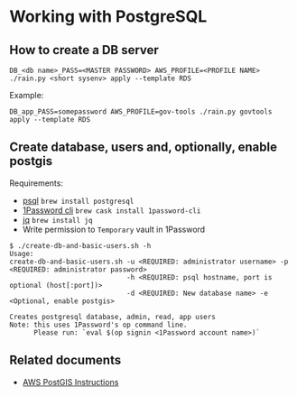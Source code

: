 # Working with PostgreSQL

## How to create a DB server

```
DB_<db name>_PASS=<MASTER PASSWORD> AWS_PROFILE=<PROFILE NAME> ./rain.py <short sysenv> apply --template RDS
```

Example:

```
DB_app_PASS=somepassword AWS_PROFILE=gov-tools ./rain.py govtools apply --template RDS
```

## Create database, users and, optionally, enable postgis

Requirements:

- [psql](https://www.postgresql.org/) `brew install postgresql`
- [1Password cli](https://1password.com/downloads/command-line/) `brew cask install 1password-cli`
- [jq](https://stedolan.github.io/jq/) `brew install jq`
- Write permission to `Temporary` vault in 1Password

```
$ ./create-db-and-basic-users.sh -h
Usage:
create-db-and-basic-users.sh -u <REQUIRED: administrator username> -p <REQUIRED: administrator password>
                             -h <REQUIRED: psql hostname, port is optional (host[:port])>
                             -d <REQUIRED: New database name> -e <Optional, enable postgis>

Creates postgresql database, admin, read, app users
Note: this uses 1Password's op command line.
      Please run: `eval $(op signin <1Password account name>)`
```


## Related documents

- [AWS PostGIS Instructions](https://docs.aws.amazon.com/AmazonRDS/latest/UserGuide/Appendix.PostgreSQL.CommonDBATasks.html#Appendix.PostgreSQL.CommonDBATasks.PostGIS)

